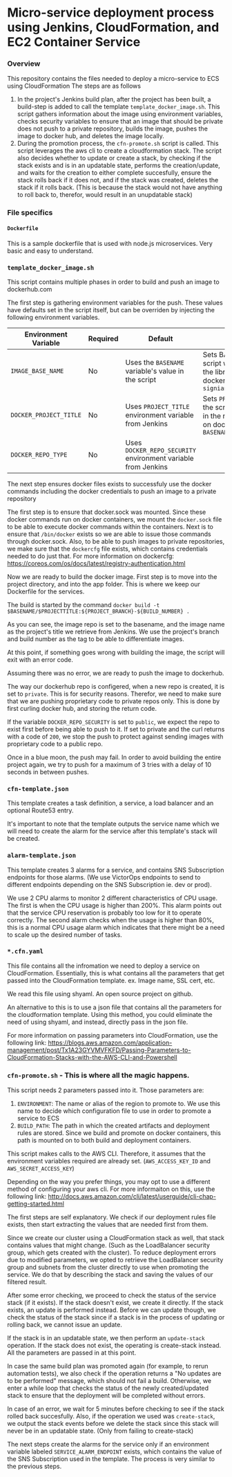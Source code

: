 # Micro-service deployment process using Jenkins, CloudFormation, and EC2 Container Service

### Overview

This repository contains the files needed to deploy a micro-service to ECS using CloudFormation
The steps are as follows

1. In the project's Jenkins build plan, after the project has been built, a build-step is added to call the template `template_docker_image.sh`. This script gathers information about the image using environment variables, checks security variables to ensure that an image that should be private does not push to a private repository, builds the image, pushes the image to docker hub, and deletes the image locally.
2. During the promotion process, the `cfn-promote.sh` script is called. This script leverages the aws cli to create a cloudformation stack. The script also decides whether to update or create a stack, by checking if the stack exists and is in an updatable state, performs the creation/update, and waits for the creation to either complete succesfully, ensure the stack rolls back if it does not, and if the stack was created, deletes the stack if it rolls back. (This is because the stack would not have anything to roll back to, therefor, would result in an unupdatable stack)

### File specifics

#### `Dockerfile`

This is a sample dockerfile that is used with node.js microservices. Very basic and easy to understand.

### `template_docker_image.sh`

This script contains multiple phases in order to build and push an image to dockerhub.com

The first step is gathering environment variables for the push. These values have defaults set in the script itself, but can be overriden by injecting the following environment variables.

| Environment Variable | Required | Default                                                     | Usage                                                                                                         |
|----------------------|----------|-------------------------------------------------------------|---------------------------------------------------------------------------------------------------------------|
| `IMAGE_BASE_NAME`      | No       | Uses the `BASENAME` variable's  value in the script           | Sets BASENAME in the script which is used for the library name on dockerhub. e.g. `signiant/PROJECT_TITLE`    |
| `DOCKER_PROJECT_TITLE` | No       | Uses `PROJECT_TITLE` environment variable from Jenkins        | Sets `PROJECT_TITLE` in the script which is used in the repository name on dockerhub. e.g. `BASENAME/someProject` |
| `DOCKER_REPO_TYPE`     | No       | Uses `DOCKER_REPO_SECURITY` environment variable from Jenkins |                                                                                                               |

The next step ensures docker files exists to successfuly use the docker commands including the docker credentials to push an image to a private repository

The first step is to ensure that docker.sock was mounted. Since these docker commands run on docker containers, we mount the `docker.sock` file to be able to execute docker commands within the containers.
Next is to ensure that `/bin/docker` exists so we are able to issue those commands through docker.sock. Also, to be able to push images to private repositories, we make sure that the `dockercfg` file exists, which contains credentials needed to do just that.
For more information on dockercfg: https://coreos.com/os/docs/latest/registry-authentication.html

Now we are ready to build the docker image. First step is to move into the project directory, and into the app folder. This is where we keep our Dockerfile for the services.

The build is started by the command `docker build -t $BASENAME/$PROJECTTITLE:${PROJECT_BRANCH}-${BUILD_NUMBER} .` 

As you can see, the image repo is set to the basename, and the image name as the project's title we retrieve from Jenkins. We use the project's branch and build number as the tag to be able to differentiate images.

At this point, if something goes wrong with building the image, the script will exit with an error code.

Assuming there was no error, we are ready to push the image to dockerhub.

The way our dockerhub repo is configered, when a new repo is created, it is set to `private`. This is for security reasons. Therefor, we need to make sure that we are pushing proprietary code to private repos only. This is done by first curling docker hub, and storing the return code.

If the variable `DOCKER_REPO_SECURITY` is set to `public`, we expect the repo to exist first before being able to push to it. If set to private and the curl returns with a code of `200`, we stop the push to protect against sending images with proprietary code to a public repo.

Once in a blue moon, the push may fail. In order to avoid building the entire project again, we try to push for a maximum of 3 tries with a delay of 10 seconds in between pushes.

### `cfn-template.json`

This template creates a task definition, a service, a load balancer and an optional Route53 entry. 

It's important to note that the template outputs the service name which we will need to create the alarm for the service after this template's stack will be created.

### `alarm-template.json`

This template creates 3 alarms for a service, and contains SNS Subscription endpoints for those alarms. (We use VictorOps endpoints to send to different endpoints depending on the SNS Subscription ie. dev or prod).

We use 2 CPU alarms to monitor 2 different characteristics of CPU usage. The first is when the CPU usage is higher than 200%. This alarm points out that the service CPU reservation is probably too low for it to operate correctly. The second alarm checks when the usage is higher than 80%, this is a normal CPU usage alarm which indicates that there might be a need to scale up the desired number of tasks.

### `*.cfn.yaml`

This file contains all the infromation we need to deploy a service on CloudFormation. Essentially, this is what contains all the parameters that get passed into the CloudFormation template. ex. Image name, SSL cert, etc.

We read this file using shyaml. An open source project on github.

An alternative to this is to use a json file that contains all the parameters for the cloudformation template. Using this method, you could eliminate the need of using shyaml, and instead, directly pass in the json file.

For more information on passing parameters into CloudFormation, use the following link:
https://blogs.aws.amazon.com/application-management/post/Tx1A23GYVMVFKFD/Passing-Parameters-to-CloudFormation-Stacks-with-the-AWS-CLI-and-Powershell

### `cfn-promote.sh` - This is where all the magic happens. 

This script needs 2 parameters passed into it. Those parameters are:
1. `ENVIRONMENT`: The name or alias of the region to promote to. We use this name to decide which configuration file to use in order to promote a service to ECS
2. `BUILD_PATH`: The path in which the created artifacts and deployment rules are stored. Since we build and promote on docker containers, this path is mounted on to both build and deployment containers.

This script makes calls to the AWS CLI. Therefore, it assumes that the environment variables required are already set. (`AWS_ACCESS_KEY_ID` and `AWS_SECRET_ACCESS_KEY`)

Depending on the way you prefer things, you may opt to use a different method of configuring your aws cli. For more informaiton on this, use the following link:
http://docs.aws.amazon.com/cli/latest/userguide/cli-chap-getting-started.html

The first steps are self explanatory. We check if our deployment rules file exists, then start extracting the values that are needed first from them.

Since we create our cluster using a CloudFormation stack as well, that stack contains values that might change. (Such as the LoadBalancer security group, which gets created with the cluster). To reduce deployment errors due to modified parameters, we opted to retrieve the LoadBalancer security group and subnets from the cluster directly to use when promoting the service. We do that by describing the stack and saving the values of our filtered result. 

After some error checking, we proceed to check the status of the service stack (if it exists). If the stack doesn't exist, we create it directly. If the stack exists, an update is performed instead. Before we can update though, we check the status of the stack since if a stack is in the process of updating or rolling back, we cannot issue an update. 

If the stack is in an updatable state, we then perform an `update-stack` operation. If the stack does not exist, the operating is create-stack instead. All the parameters are passed in at this point.

In case the same build plan was promoted again (for example, to rerun automation tests), we also check if the operation returns a "No updates are to be performed" message, which should not fail a build. Otherwise, we enter a while loop that checks the status of the newly created/updated stack to ensure that the deployment will be completed without errors.

In case of an error, we wait for 5 minutes before checking to see if the stack rolled back succesfully. Also, if the operation we used was `create-stack`, we output the stack events before we delete the stack since this stack will never be in an updatable state. (Only from failing to create-stack)

The next steps create the alarms for the service only if an environment variable labeled `SERVICE_ALARM_ENDPOINT` exists, which contains the value of the SNS Subscription used in the template. The process is very similar to the previous steps. 